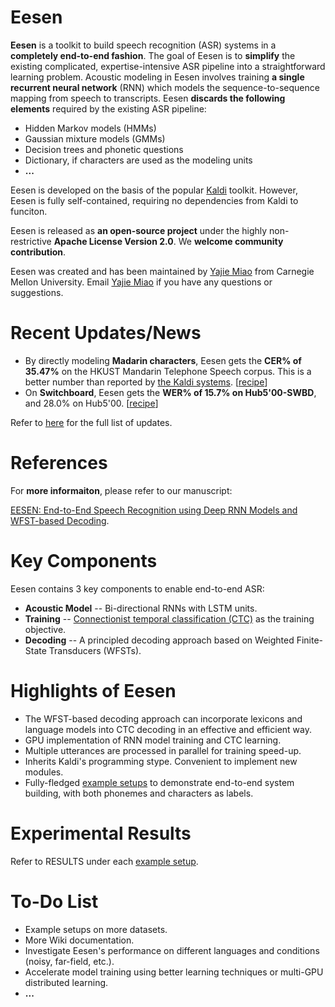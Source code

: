 # Eesen

**Eesen** is a toolkit to build speech recognition (ASR) systems in a **completely end-to-end fashion**. The goal of Eesen is to **simplify** the existing complicated, expertise-intensive ASR pipeline into a straightforward learning problem. Acoustic modeling in Eesen involves training **a single recurrent neural network** (RNN) which models the sequence-to-sequence mapping from speech to transcripts. Eesen **discards the following elements** required by the existing ASR pipeline:

* Hidden Markov models (HMMs)
* Gaussian mixture models (GMMs)
* Decision trees and phonetic questions
* Dictionary, if characters are used as the modeling units
* **...**

Eesen is developed on the basis of the popular [Kaldi](http://kaldi.sourceforge.net/) toolkit. However, Eesen is fully self-contained, requiring no dependencies from Kaldi to funciton. 

Eesen is released as **an open-source project** under the highly non-restrictive **Apache License Version 2.0**. We **welcome community contribution**.

Eesen was created and has been maintained by [Yajie Miao](http://www.cs.cmu.edu/~ymiao/) from Carnegie Mellon University. Email [Yajie Miao](mailto:yajiemiao@gmail.com) if you have any questions or suggestions. 

# Recent Updates/News

* By directly modeling **Madarin characters**, Eesen gets the **CER% of 35.47%** on the HKUST Mandarin Telephone Speech corpus. This is a better number than reported by [the Kaldi systems](https://github.com/kaldi-asr/kaldi/blob/master/egs/hkust/s5/RESULTS). [[recipe](https://github.com/yajiemiao/eesen/tree/master/asr_egs/hkust/v1)]
* On **Switchboard**, Eesen gets the **WER% of 15.7% on Hub5'00-SWBD**, and 28.0% on Hub5'00. [[recipe](https://github.com/yajiemiao/eesen/tree/master/asr_egs/swbd/v1)] 

Refer to [here](https://github.com/yajiemiao/eesen/wiki/Updates) for the full list of updates.

# References

For **more informaiton**, please refer to our manuscript:

[EESEN: End-to-End Speech Recognition using Deep RNN Models and WFST-based Decoding](http://arxiv.org/abs/1507.08240). 

# Key Components

Eesen contains 3 key components to enable end-to-end ASR:
* **Acoustic Model** -- Bi-directional RNNs with LSTM units.
* **Training**       -- [Connectionist temporal classification (CTC)](http://www.machinelearning.org/proceedings/icml2006/047_Connectionist_Tempor.pdf) as the training objective.
* **Decoding**       -- A principled decoding approach based on Weighted Finite-State Transducers (WFSTs).  

# Highlights of Eesen

* The WFST-based decoding approach can incorporate lexicons and language models into CTC decoding in an effective and efficient way. 
* GPU implementation of RNN model training and CTC learning.
* Multiple utterances are processed in parallel for training speed-up.
* Inherits Kaldi's programming stype. Convenient to implement new modules. 
* Fully-fledged [example setups](https://github.com/yajiemiao/eesen/tree/master/asr_egs) to demonstrate end-to-end system building, with both phonemes and characters as labels.

# Experimental Results

Refer to RESULTS under each [example setup](https://github.com/yajiemiao/eesen/tree/master/asr_egs).

# To-Do List

* Example setups on more datasets.
* More Wiki documentation.
* Investigate Eesen's performance on different languages and conditions (noisy, far-field, etc.).
* Accelerate model training using better learning techniques or multi-GPU distributed learning.
* **...**


